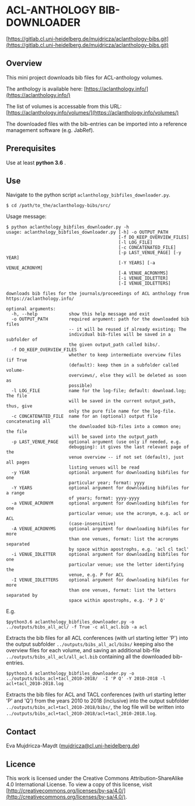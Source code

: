 
# ACL-ANTHOLOGY BIB-DOWNLOADER

[https://gitlab.cl.uni-heidelberg.de/mujdricza/aclanthology-bibs.git](https://gitlab.cl.uni-heidelberg.de/mujdricza/aclanthology-bibs.git)

## Overview

This mini project downloads bib files for ACL-anthology volumes.

The anthology is available here: [https://aclanthology.info/](https://aclanthology.info/)

The list of volumes is accessable from this URL: [https://aclanthology.info/volumes/](https://aclanthology.info/volumes/)

The downloaded files with the bib-entries can be imported into a reference management software (e.g. JabRef).

## Prerequisites

Use at least **python 3.6** .

## Use

Navigate to the python script `aclanthology_bibfiles_downloader.py`.
```
$ cd /path/to_the/aclanthology-bibs/src/
```

Usage message:
```
$ python aclanthology_bibfiles_downloader.py -h
usage: aclanthology_bibfiles_downloader.py [-h] -o OUTPUT_PATH
                                           [-f DO_KEEP_OVERVIEW_FILES]
                                           [-l LOG_FILE]
                                           [-c CONCATENATED_FILE]
                                           [-p LAST_VENUE_PAGE] [-y YEAR]
                                           [-Y YEARS] [-a VENUE_ACRONYM]
                                           [-A VENUE_ACRONYMS]
                                           [-i VENUE_IDLETTER]
                                           [-I VENUE_IDLETTERS]

downloads bib files for the journals/proceedings of ACL anthology from
https://aclanthology.info/

optional arguments:
  -h, --help            show this help message and exit
  -o OUTPUT_PATH        required argument: path for the downloaded bib files
                        -- it will be reused if already existing; The
                        individual bib-files will be saved in a subfolder of
                        the given output_path called bibs/.
  -f DO_KEEP_OVERVIEW_FILES
                        whether to keep intermediate overview files (if True
                        (default): keep them in a subfolder called volume-
                        overviews/, else they will be deleted as soon as
                        possible)
  -l LOG_FILE           name for the log-file; default: download.log; The file
                        will be saved in the current output_path, thus, give
                        only the pure file name for the log-file.
  -c CONCATENATED_FILE  name for an (optional) output file concatenating all
                        the downloaded bib-files into a common one; the file
                        will be saved into the output_path
  -p LAST_VENUE_PAGE    optional argument (use only if needed, e.g.
                        debugging): it gives the last relevant page of the
                        venue overview -- if not set (default), just all pages
                        listing venues will be read
  -y YEAR               optional argument for downloading bibfiles for one
                        particular year; format: yyyy
  -Y YEARS              optional argument for downloading bibfiles for a range
                        of years; format: yyyy-yyyy
  -a VENUE_ACRONYM      optional argument for downloading bibfiles for one
                        particular venue; use the acronym, e.g. acl or ACL
                        (case-insensitive)
  -A VENUE_ACRONYMS     optional argument for downloading bibfiles for more
                        than one venues, format: list the acronyms separated
                        by space within apostrophs, e.g. 'acl cl tacl'
  -i VENUE_IDLETTER     optional argument for downloading bibfiles for one
                        particular venue; use the letter identifying the
                        venue, e.g. P for ACL
  -I VENUE_IDLETTERS    optional argument for downloading bibfiles for more
                        than one venues, format: list the letters separated by
                        space within apostrophs, e.g. 'P J Q'
```

E.g.

```
$python3.6 aclanthology_bibfiles_downloader.py -o ../outputs/bibs_all_acl/ -f True -c all_acl.bib -a acl
```
Extracts the bib files for all ACL conferences (with url starting letter 'P') into the output subfolder `../outputs/bibs_all_acl/bibs/` keeping also the overview files for each volume, and saving an additional bib-file `../outputs/bibs_all_acl/all_acl.bib` containing all the downloaded bib-entries.


```
$python3.6 aclanthology_bibfiles_downloader.py -o ../outputs/bibs_acl+tacl_2010-2018/  -I 'P Q' -Y 2010-2018 -l acl+tacl_2010-2018.log
```
Extracts the bib files for ACL and TACL conferences (with url starting letter 'P' and 'Q') from the years 2010 to 2018 (inclusive) into the output subfolder `../outputs/bibs_acl+tacl_2010-2018/bibs/`, the log file will be written into `../outputs/bibs_acl+tacl_2010-2018/acl+tacl_2010-2018.log`.


## Contact

Eva Mujdricza-Maydt (mujdricza@cl.uni-heidelberg.de)


## Licence

This work is licensed under the Creative Commons Attribution-ShareAlike 4.0 International License.
To view a copy of this license, visit [http://creativecommons.org/licenses/by-sa/4.0/](http://creativecommons.org/licenses/by-sa/4.0/).
